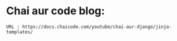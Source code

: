 # Chai aur code blog:
```text
URL : https://docs.chaicode.com/youtube/chai-aur-django/jinja-templates/
```